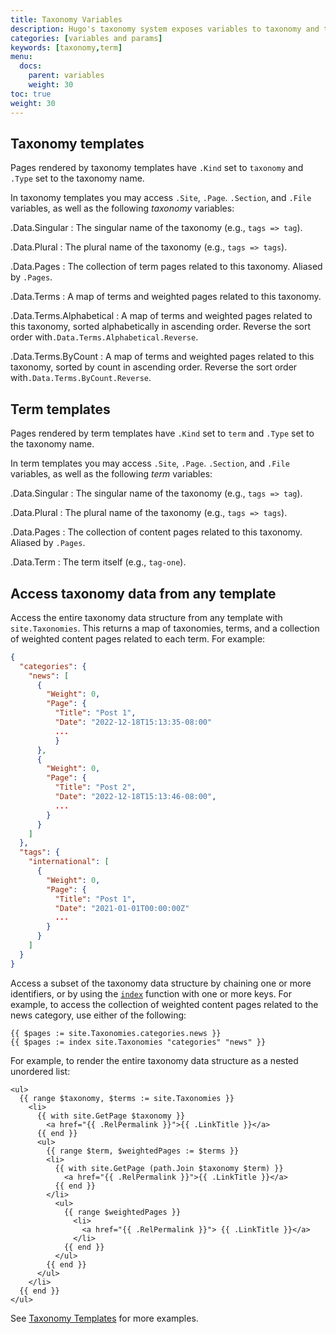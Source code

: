 ```yaml
---
title: Taxonomy Variables
description: Hugo's taxonomy system exposes variables to taxonomy and term templates.
categories: [variables and params]
keywords: [taxonomy,term]
menu:
  docs:
    parent: variables
    weight: 30
toc: true
weight: 30
---
```


## Taxonomy templates

Pages rendered by taxonomy templates have `.Kind` set to `taxonomy` and `.Type` set to the taxonomy name.

In taxonomy templates you may access `.Site`, `.Page`. `.Section`, and `.File` variables, as well as the following _taxonomy_ variables:

.Data.Singular
: The singular name of the taxonomy (e.g., `tags => tag`).

.Data.Plural
: The plural name of the taxonomy (e.g., `tags => tags`).

.Data.Pages
: The collection of term pages related to this taxonomy. Aliased by `.Pages`.

.Data.Terms
: A map of terms and weighted pages related to this taxonomy.

.Data.Terms.Alphabetical
: A map of terms and weighted pages related to this taxonomy, sorted alphabetically in ascending order. Reverse the sort order with`.Data.Terms.Alphabetical.Reverse`.

.Data.Terms.ByCount
: A map of terms and weighted pages related to this taxonomy, sorted by count in ascending order. Reverse the sort order with`.Data.Terms.ByCount.Reverse`.

## Term templates

Pages rendered by term templates have `.Kind` set to `term` and `.Type` set to the taxonomy name.

In term templates you may access `.Site`, `.Page`. `.Section`, and `.File` variables, as well as the following _term_ variables:

.Data.Singular
: The singular name of the taxonomy (e.g., `tags => tag`).

.Data.Plural
: The plural name of the taxonomy (e.g., `tags => tags`).

.Data.Pages
: The collection of content pages related to this taxonomy. Aliased by `.Pages`.

.Data.Term
: The term itself (e.g., `tag-one`).

## Access taxonomy data from any template

Access the entire taxonomy data structure from any template with `site.Taxonomies`. This returns a map of taxonomies, terms, and a collection of weighted content pages related to each term. For example:

```json
{
  "categories": {
    "news": [
      {
        "Weight": 0,
        "Page": {
          "Title": "Post 1",
          "Date": "2022-12-18T15:13:35-08:00"
          ...
          }
      },
      {
        "Weight": 0,
        "Page": {
          "Title": "Post 2",
          "Date": "2022-12-18T15:13:46-08:00",
          ...
        }
      }
    ]
  },
  "tags": {
    "international": [
      {
        "Weight": 0,
        "Page": {
          "Title": "Post 1",
          "Date": "2021-01-01T00:00:00Z"
          ... 
        }
      }
    ]
  }
}
```

Access a subset of the taxonomy data structure by chaining one or more identifiers, or by using the [`index`] function with one or more keys. For example, to access the collection of weighted content pages related to the news category, use either of the following:

[`index`]: /functions/index-function/

```go-html-template
{{ $pages := site.Taxonomies.categories.news }}
{{ $pages := index site.Taxonomies "categories" "news" }}
```

For example, to render the entire taxonomy data structure as a nested unordered list:

```go-html-template
<ul>
  {{ range $taxonomy, $terms := site.Taxonomies }}
    <li>
      {{ with site.GetPage $taxonomy }}
        <a href="{{ .RelPermalink }}">{{ .LinkTitle }}</a>
      {{ end }}
      <ul>
        {{ range $term, $weightedPages := $terms }}
        <li>
          {{ with site.GetPage (path.Join $taxonomy $term) }}
            <a href="{{ .RelPermalink }}">{{ .LinkTitle }}</a>
          {{ end }}
        </li>
          <ul>
            {{ range $weightedPages }}
              <li>
                <a href="{{ .RelPermalink }}"> {{ .LinkTitle }}</a>
              </li>
            {{ end }}
          </ul>
        {{ end }}
      </ul>
    </li>
  {{ end }}
</ul>
```

See [Taxonomy Templates] for more examples.

[Taxonomy Templates]: /templates/taxonomy-templates/
